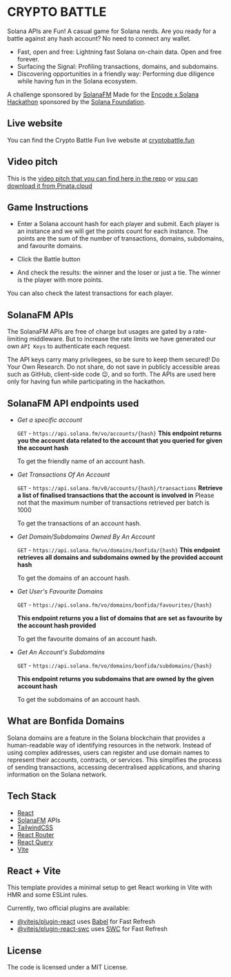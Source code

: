 # CRYPTO BATTLE

Solana APIs are Fun!
A casual game for Solana nerds. Are you ready for a battle against any hash account?
No need to connect any wallet.

- Fast, open and free: Lightning fast Solana on-chain data. Open and free forever.
- Surfacing the Signal: Profiling transactions, domains, and subdomains.
- Discovering opportunities in a friendly way: Performing due diligence while having fun in the Solana ecosystem.

A challenge sponsored by [SolanaFM](https://solana.fm)
Made for the [Encode x Solana Hackathon](https://www.encode.club/encodesolanahack) sponsored by the [Solana Foundation](https://solana.org/).

## Live website

You can find the Crypto Battle Fun live website at [cryptobattle.fun](https://www.cryptobattle.fun)

## Video pitch

This is the [video pitch that you can find here in the repo](https://github.com/ivanmolto/cryptobattle/blob/master/cryptobattlefun.mp4) or [you can download it from Pinata.cloud](https://ivanmolto.mypinata.cloud/ipfs/QmdBBBf8TkWxiGnRK8hop2gzLoSdaiE9im8yGH22yD2ssY)

## Game Instructions

- Enter a Solana account hash for each player and submit.
  Each player is an instance and we will get the points count for each instance.
  The points are the sum of the number of transactions, domains, subdomains, and favourite domains.

- Click the Battle button

- And check the results: the winner and the loser or just a tie. The winner is the player with more points.

You can also check the latest transactions for each player.

## SolanaFM APIs

The SolanaFM APIs are free of charge but usages are gated by a rate-limiting middleware.
But to increase the rate limits we have generated our own `API Keys` to authenticate each request.

The API keys carry many privilegees, so be sure to keep them secured!
Do Your Own Research.
Do not share, do not save in publicly accessible areas such as GitHub, client-side code 😉, and so forth.
The APIs are used here only for having fun while participating in the hackathon.

## SolanaFM API endpoints used

- _Get a specific account_

  `GET` - `https://api.solana.fm/vo/accounts/{hash}`
  **This endpoint returns you the account data related to the account that you queried for given the account hash**

  To get the friendly name of an account hash.

- _Get Transactions Of An Account_

  `GET` - `https://api.solana.fm/v0/accounts/{hash}/transactions`
  **Retrieve a list of finalised transactions that the account is involved in**
  Please not that the maximum number of transactions retrieved per batch is 1000

  To get the transactions of an account hash.

- _Get Domain/Subdomains Owned By An Account_

  `GET` - `https://api.solana.fm/vo/domains/bonfida/{hash}`
  **This endpoint retrieves all domains and subdomains owned by the provided account hash**

  To get the domains of an account hash.

- _Get User's Favourite Domains_

  `GET` - `https://api.solana.fm/vo/domains/bonfida/favourites/{hash}`

  **This endpoint returns you a list of domains that are set as favourite by the account hash provided**

  To get the favourite domains of an account hash.

- _Get An Account's Subdomains_

  `GET` - `https://api.solana.fm/vo/domains/bonfida/subdomains/{hash}`

  **This endpoint returns you subdomains that are owned by the given account hash**

  To get the subdomains of an account hash.

## What are Bonfida Domains

Solana domains are a feature in the Solana blockchain that provides a human-readable way of identifying resources in the network. Instead of using complex addresses, users can register and use domain names to represent their accounts, contracts, or services. This simplifies the process of sending transactions, accessing decentralised applications, and sharing information on the Solana network.

## Tech Stack

- [React](https://react.dev/)
- [SolanaFM](https://solana.fm) APIs
- [TailwindCSS](https://tailwindcss.com)
- [React Router](https://reactrouter.com)
- [React Query](https://tanstack.com/query/v3)
- [Vite](https://vitejs.dev)

## React + Vite

This template provides a minimal setup to get React working in Vite with HMR and some ESLint rules.

Currently, two official plugins are available:

- [@vitejs/plugin-react](https://github.com/vitejs/vite-plugin-react/blob/main/packages/plugin-react/README.md) uses [Babel](https://babeljs.io/) for Fast Refresh
- [@vitejs/plugin-react-swc](https://github.com/vitejs/vite-plugin-react-swc) uses [SWC](https://swc.rs/) for Fast Refresh

## License

The code is licensed under a MIT License.
